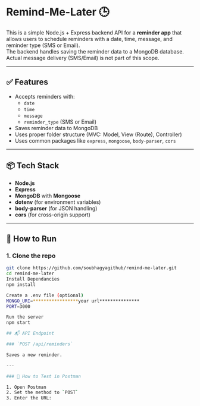 # Remind-Me-Later 🕒

This is a simple Node.js + Express backend API for a **reminder app** that allows users to schedule reminders with a date, time, message, and reminder type (SMS or Email).  
The backend handles saving the reminder data to a MongoDB database. Actual message delivery (SMS/Email) is not part of this scope.

---

## ✅ Features

- Accepts reminders with:
  - `date`
  - `time`
  - `message`
  - `reminder_type` (SMS or Email)
- Saves reminder data to MongoDB
- Uses proper folder structure (MVC: Model, View (Route), Controller)
- Uses common packages like `express`, `mongoose`, `body-parser`, `cors`

---

## 📦 Tech Stack

- **Node.js**
- **Express**
- **MongoDB** with **Mongoose**
- **dotenv** (for environment variables)
- **body-parser** (for JSON handling)
- **cors** (for cross-origin support)

---

## 🚀 How to Run

### 1. Clone the repo

```bash
git clone https://github.com/soubhagyagithub/remind-me-later.git
cd remind-me-later
Install Dependancies
npm install

Create a .env file (optional)
MONGO_URI=*****************your url***************
PORT=3000

Run the server
npm start

## 📬 API Endpoint

### `POST /api/reminders`

Saves a new reminder.

---

### 🔧 How to Test in Postman

1. Open Postman
2. Set the method to `POST`
3. Enter the URL:
